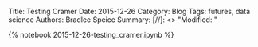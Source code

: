 Title: Testing Cramer
Date: 2015-12-26
Category: Blog
Tags: futures, data science
Authors: Bradlee Speice
Summary: 
[//]: <> "Modified: "

{% notebook 2015-12-26-testing_cramer.ipynb %}

<script type="text/x-mathjax-config">
MathJax.Hub.Config({tex2jax: {inlineMath: [['$','$'], ['\(','\)']]}});
</script>
<script async src='https://cdn.mathjax.org/mathjax/latest/MathJax.js?config=TeX-AMS_CHTML'></script>


